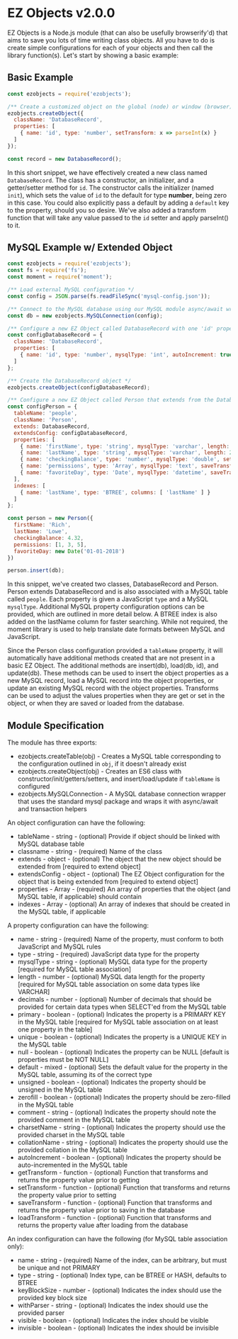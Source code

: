 # EZ Objects v2.0.0

EZ Objects is a Node.js module (that can also be usefully browserify'd) that aims to save you lots of time 
writing class objects.  All you have to do is create simple configurations for each of your objects and then call
the library function(s).  Let's start by showing a basic example:

## Basic Example

```javascript
const ezobjects = require('ezobjects');

/** Create a customized object on the global (node) or window (browser) namespace */
ezobjects.createObject({
  className: 'DatabaseRecord',
  properties: [
    { name: 'id', type: 'number', setTransform: x => parseInt(x) }
  ]
});

const record = new DatabaseRecord();
```

In this short snippet, we have effectively created a new class named `DatabaseRecord`.  The class
has a constructor, an initializer, and a getter/setter method for `id`.  The constructor calls the
initializer (named `init`), which sets the value of `id` to the default for type **number**, being
zero in this case.  You could also explicitly pass a default by adding a `default` key to the property,
should you so desire.  We've also added a transform function that will take any value passed to the `id`
setter and apply parseInt() to it.

## MySQL Example w/ Extended Object

```javascript
const ezobjects = require('ezobjects');
const fs = require('fs');
const moment = require('moment');

/** Load external MySQL configuration */
const config = JSON.parse(fs.readFileSync('mysql-config.json'));

/** Connect to the MySQL database using our MySQL module async/await wrapper */
const db = new ezobjects.MySQLConnection(config);

/** Configure a new EZ Object called DatabaseRecord with one 'id' property that contains extended MySQL configuration settings */
const configDatabaseRecord = {
  className: 'DatabaseRecord',
  properties: [
    { name: 'id', type: 'number', mysqlType: 'int', autoIncrement: true, primary: true, setTransform: x => parseInt(x) }
  ]
};

/** Create the DatabaseRecord object */
ezobjects.createObject(configDatabaseRecord);

/** Configure a new EZ Object called Person that extends from the DatabaseRecord object and adds several additional properties and a MySQL index */
const configPerson = {
  tableName: 'people',
  className: 'Person',
  extends: DatabaseRecord,
  extendsConfig: configDatabaseRecord,
  properties: [
    { name: 'firstName', type: 'string', mysqlType: 'varchar', length: 20 },
    { name: 'lastName', type: 'string', mysqlType: 'varchar', length: 20 },
    { name: 'checkingBalance', type: 'number', mysqlType: 'double', setTransform: x => parseFloat(x) },
    { name: 'permissions', type: 'Array', mysqlType: 'text', saveTransform: x => x.join(','), loadTransform: x => x.split(',') },
    { name: 'favoriteDay', type: 'Date', mysqlType: 'datetime', saveTransform: x => moment(x).format('Y-MM-DD HH:mm:ss'), loadTransform: x => new Date(x) }
  ],
  indexes: [
    { name: 'lastName', type: 'BTREE', columns: [ 'lastName' ] }
  ]
};

const person = new Person({
  firstName: 'Rich',
  lastName: 'Lowe',
  checkingBalance: 4.32,
  permissions: [1, 3, 5],
  favoriteDay: new Date('01-01-2018')
})

person.insert(db);
```

In this snippet, we've created two classes, DatabaseRecord and Person.  Person extends DatabaseRecord and is also associated with
a MySQL table called `people`.  Each property is given a JavaScript `type` and a MySQL `mysqlType`.  Additional MySQL property
configuration options can be provided, which are outlined in more detail below.  A BTREE index is also added on the lastName column
for faster searching.  While not required, the moment library is used to help translate date formats between MySQL and JavaScript.

Since the Person class configuration provided a `tableName` property, it will automatically have additional methods created that are
not present in a basic EZ Object.  The additional methods are insert(db), load(db, id), and update(db).  These methods can be used to
insert the object properties as a new MySQL record, load a MySQL record into the object properties, or update an existing MySQL record 
with the object properties.  Transforms can be used to adjust the values properties when they are get or set in the object, or when they
are saved or loaded from the database.

## Module Specification

The module has three exports:

* ezobjects.createTable(obj) - Creates a MySQL table corresponding to the configuration outlined in `obj`, if it doesn't already exist
* ezobjects.createObject(obj) - Creates an ES6 class with constructor/init/getters/setters, and insert/load/update if `tableName` is configured
* ezobjects.MySQLConnection - A MySQL database connection wrapper that uses the standard mysql package and wraps it with async/await and transaction helpers

An object configuration can have the following:

* tableName - string - (optional) Provide if object should be linked with MySQL database table
* classname - string - (required) Name of the class
* extends - object - (optional) The object that the new object should be extended from [required to extend object]
* extendsConfig - object - (optional) The EZ Object configuration for the object that is being extended from [required to extend object]
* properties - Array - (required) An array of properties that the object (and MySQL table, if applicable) should contain
* indexes - Array - (optional) An array of indexes that should be created in the MySQL table, if applicable

A property configuration can have the following:

* name - string - (required) Name of the property, must conform to both JavaScript and MySQL rules
* type - string - (required) JavaScript data type for the property
* mysqlType - string - (optional) MySQL data type for the property [required for MySQL table association]
* length - number - (optional) MySQL data length for the property [required for MySQL table association on some data types like VARCHAR]
* decimals - number - (optional) Number of decimals that should be provided for certain data types when SELECT'ed from the MySQL table
* primary - boolean - (optional) Indicates the property is a PRIMARY KEY in the MySQL table [required for MySQL table association on at least one property in the table]
* unique - boolean - (optional) Indicates the property is a UNIQUE KEY in the MySQL table
* null - boolean - (optional) Indicates the property can be NULL [default is properties must be NOT NULL]
* default - mixed - (optional) Sets the default value for the property in the MySQL table, assuming its of the correct type
* unsigned - boolean - (optional) Indicates the property should be unsigned in the MySQL table
* zerofill - boolean - (optional) Indicates the property should be zero-filled in the MySQL table
* comment - string - (optional) Indicates the property should note the provided comment in the MySQL table
* charsetName - string - (optional) Indicates the property should use the provided charset in the MySQL table
* collationName - string - (optional) Indicates the property should use the provided collation in the MySQL table
* autoIncrement - boolean - (optional) Indicates the property should be auto-incremented in the MySQL table
* getTransform - function - (optional) Function that transforms and returns the property value prior to getting
* setTransform - function - (optional) Function that transforms and returns the property value prior to setting
* saveTransform - function - (optional) Function that transforms and returns the property value prior to saving in the database
* loadTransform - function - (optional) Function that transforms and returns the property value after loading from the database

An index configuration can have the following (for MySQL table association only):

* name - string - (required) Name of the index, can be arbitrary, but must be unique and not PRIMARY
* type - string - (optional) Index type, can be BTREE or HASH, defaults to BTREE
* keyBlockSize - number - (optional) Indicates the index should use the provided key block size
* withParser - string - (optional) Indicates the index should use the provided parser
* visible - boolean - (optional) Indicates the index should be visible
* invisible - boolean - (optional) Indicates the index should be invisible
